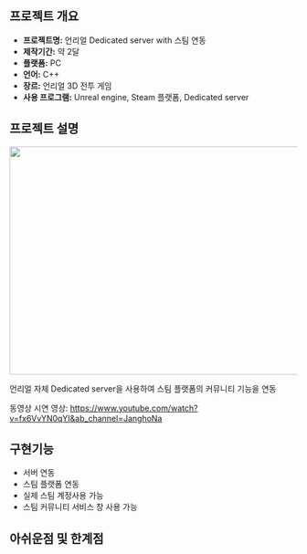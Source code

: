## 프로젝트 개요

* **프로젝트명:** 언리얼 Dedicated server with 스팀 연동
* **제작기간:** 약 2달 
* **플랫폼:** PC
* **언어:** C++
* **장르:** 언리얼 3D 전투 게임
* **사용 프로그램:** Unreal engine, Steam 플랫폼, Dedicated server

## 프로젝트 설명 

<img src="./images/sample.PNG" width="700" height="400">

언리얼 자체 Dedicated server을 사용하여 스팀 플랫폼의 커뮤니티 기능을 연동 

동영상 시연 영상: https://www.youtube.com/watch?v=fx6VvYN0qYI&ab_channel=JanghoNa 

## 구현기능
- 서버 연동
- 스팀 플랫폼 연동
- 실제 스팀 계정사용 가능
- 스팀 커뮤니티 서비스 창 사용 가능

## 아쉬운점 및 한계점
